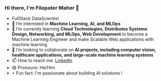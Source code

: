 ### Hi there, I'm Filopater Maher 👋
- FullStack DataScientist
- 👀 I’m interested in **Machine Learning, AI, and MLOps**
- 🌱 I’m currently learning **Cloud Technologies, Distributes Systems Design, Networking, and MLOps, Web Development** to become a Machine Learning Engineer and make Scalable Web applications with machine learning
- 💞️ I’m looking to collaborate on **AI projects, including computer vision, healthcare applications, and large-scale machine learning systems**
- 📫 How to reach me: [LinkedIn](https://www.linkedin.com/in/filo1)
- 😄 Pronouns: He/Him
- ⚡ Fun fact: I'm passionate about building AI solutions !
<!---
FilopaterMaher/FilopaterMaher is a ✨ special ✨ repository because its `README.md` (this file) appears on your GitHub profile.
You can click the Preview link to take a look at your changes.
--->
